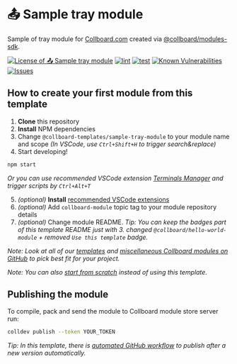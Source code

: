 # 📤 Sample tray module

Sample of tray module for [Collboard.com](https://collboard.com/) created via [@collboard/modules-sdk](https://www.npmjs.com/package/@collboard/modules-sdk).

<!--Badges-->
<!--⚠️WARNING: This section was generated by https://github.com/hejny/batch-project-editor/blob/main/src/workflows/800-badges/badges.ts so every manual change will be overwritten.-->


[![License of 📤 Sample tray module](https://img.shields.io/github/license/collboard/sample-tray-module.svg?style=flat)](https://github.com/collboard/sample-tray-module/blob/main/LICENSE)
[![lint](https://github.com/collboard/sample-tray-module/actions/workflows/lint.yml/badge.svg)](https://github.com/collboard/sample-tray-module/actions/workflows/lint.yml)
[![test](https://github.com/collboard/sample-tray-module/actions/workflows/test.yml/badge.svg)](https://github.com/collboard/sample-tray-module/actions/workflows/test.yml)
[![Known Vulnerabilities](https://snyk.io/test/github/collboard/sample-tray-module/badge.svg)](https://snyk.io/test/github/collboard/sample-tray-module)
[![Issues](https://img.shields.io/github/issues/collboard/sample-tray-module.svg?style=flat)](https://github.com/collboard/sample-tray-module/issues)

<!--/Badges-->

## How to create your first module from this template

1. **Clone** this repository
2. **Install** NPM dependencies
3. Change `@collboard-templates/sample-tray-module` to your module name and scope _(In VSCode, use `Ctrl+Shift+H` to trigger search&replace)_
4. Start developing!

```bash
npm start
```

_Or you can use recommended VSCode extension [Terminals Manager](https://marketplace.visualstudio.com/items?itemName=fabiospampinato.vscode-terminals) and trigger scripts by `Ctrl+Alt+T`_

5. _(optional)_ **Install** [recommended VSCode extensions](./.vscode/extensions.json)
6. _(optional)_ Add `collboard-module` topic tag to your module repository details
7. _(optional)_ Change module README. _Tip: You can keep the badges part of this template README just with 3. changed `@collboard/hello-world-module` + removed `Use this template` badge._

_Note: Look at all of our [templates](https://github.com/topics/collboard-module-template) and [miscellaneous Collboard modules on GitHub](https://github.com/topics/collboard-module) to pick best fit for your project._

_Note: You can also [start from scratch](https://github.com/collboard/modules-sdk#how-to-develop-your-first-module) instead of using this template._

## Publishing the module

To compile, pack and send the module to Collboard module store server run:

```bash
colldev publish --token YOUR_TOKEN
```

_Tip: In this template, there is [automated GitHub workflow](./.github/workflows/publish.yml) to publish after a new version automatically._


